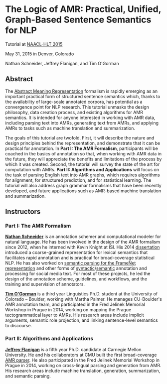 # The Logic of AMR: Practical, Unified, Graph-Based Sentence Semantics for NLP

Tutorial at [NAACL-HLT 2015](http://naacl.org/naacl-hlt-2015/)

May 31, 2015 in Denver, Colorado

Nathan Schneider, Jeffrey Flanigan, and Tim O'Gorman

## Abstract

The [Abstract Meaning Representation](http://amr.isi.edu/) formalism is rapidly emerging as an important practical form of structured sentence semantics which, thanks to the availability of large-scale annotated corpora, has potential 
as a convergence point for NLP research. This tutorial unmasks the design philosophy, data creation process, and existing algorithms for AMR semantics. It is intended for anyone interested in working with AMR data, including parsing text into AMRs, generating text from AMRs, and applying AMRs to tasks such as machine translation and summarization.

The goals of this tutorial are twofold. First, it will describe the nature and design principles behind the representation, and demonstrate that it can be practical for annotation. In __Part I: The AMR Formalism__, participants will be coached in the basics of annotation so that, when working with AMR data in the future, they will appreciate the benefits and limitations of the process by which it was created. Second, the tutorial will survey the state of the art for computation with AMRs. __Part II: Algorithms and Applications__ will focus on the task of parsing English text into AMR graphs, which requires algorithms for alignment, for structured prediction, and for statistical learning. The tutorial will also address graph grammar formalisms that have been recently developed, and future applications such as AMR-based machine translation and summarization.

## Instructors

### Part I: The AMR Formalism

__[Nathan Schneider](http://nathan.cl)__ is an annotation schemer and computational modeler for natural language. He has been involved in the design of the AMR formalism since 2012, when he interned with Kevin Knight at ISI. 
His 2014 [dissertation](http://www.cs.cmu.edu/~nschneid/thesis/) introduced a coarse-grained representation for lexical semantics that facilitates rapid annotation and is practical for broad-coverage statistical NLP. He has also worked on [semantic parsing for the FrameNet representation](http://www.ark.cs.cmu.edu/SEMAFOR/) and other forms of [syntactic](http://www.ark.cs.cmu.edu/TweetNLP/)/[semantic](http://www.ark.cs.cmu.edu/ArabicNER/) annotation and processing for social media text. For most of these projects, he led the design of the annotation scheme, guidelines, and workflows, and the training and supervision of annotators.

__[Tim O'Gorman](https://timjogorman.wordpress.com/)__ is a third year Linguistics Ph.D. student at the University of Colorado – Boulder, working with Martha Palmer.  He manages CU-Boulder's AMR annotation team, and participated in the Fred Jelinek Memorial Workshop in Prague in 2014, working on mapping the Prague tectogrammatical layer to AMRs. His research areas include implicit arguments, semantic role projection, and linking sentence-level semantics to discourse.

### Part II: Algorithms and Applications

__[Jeffrey Flanigan](http://www.cs.cmu.edu/~jmflanig/)__ is a fifth year Ph.D. candidate at Carnegie Mellon University. He and his collaborators at CMU built the first broad-coverage [AMR parser](https://github.com/jflanigan/jamr/). He also participated in the Fred Jelinek Memorial Workshop in Prague in 2014, working on cross-lingual parsing and generation from AMR. His research areas include machine translation, generation, summarization, and semantic parsing.
